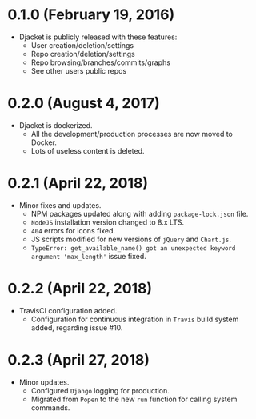 # 0.1.0 (February 19, 2016)
* Djacket is publicly released with these features:
    - User creation/deletion/settings
    - Repo creation/deletion/settings
    - Repo browsing/branches/commits/graphs
    - See other users public repos


# 0.2.0 (August 4, 2017)
* Djacket is dockerized.
    - All the development/production processes are now moved to Docker.
    - Lots of useless content is deleted.


# 0.2.1 (April 22, 2018)
* Minor fixes and updates.
    - NPM packages updated along with adding `package-lock.json` file.
    - `NodeJS` installation version changed to 8.x LTS.
    - `404` errors for icons fixed.
    - JS scripts modified for new versions of `jQuery` and `Chart.js`.
    - `TypeError: get_available_name() got an unexpected keyword argument 'max_length'` issue fixed.


# 0.2.2 (April 22, 2018)
* TravisCI configuration added.
    - Configuration for continuous integration in `Travis` build system added, regarding issue #10.


# 0.2.3 (April 27, 2018)
* Minor updates.
    - Configured `Django` logging for production.
    - Migrated from `Popen` to the new `run` function for calling system commands.
